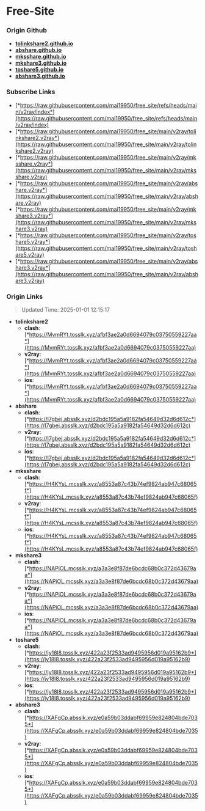 # Free-Site

### Origin Github

- [**tolinkshare2.github.io**](https://github.com/tolinkshare2/tolinkshare2.github.io)
- [**abshare.github.io**](https://github.com/abshare/abshare.github.io)
- [**mksshare.github.io**](https://github.com/mksshare/mksshare.github.io)
- [**mkshare3.github.io**](https://github.com/mkshare3/mkshare3.github.io)
- [**toshare5.github.io**](https://github.com/toshare5/toshare5.github.io)
- [**abshare3.github.io**](https://github.com/abshare3/abshare3.github.io)

### Subscribe Links

- [*https://raw.githubusercontent.com/mai19950/free_site/refs/heads/main/v2ray/index*](https://raw.githubusercontent.com/mai19950/free_site/refs/heads/main/v2ray/index)
- [*https://raw.githubusercontent.com/mai19950/free_site/main/v2ray/tolinkshare2.v2ray*](https://raw.githubusercontent.com/mai19950/free_site/main/v2ray/tolinkshare2.v2ray)
- [*https://raw.githubusercontent.com/mai19950/free_site/main/v2ray/mksshare.v2ray*](https://raw.githubusercontent.com/mai19950/free_site/main/v2ray/mksshare.v2ray)
- [*https://raw.githubusercontent.com/mai19950/free_site/main/v2ray/abshare.v2ray*](https://raw.githubusercontent.com/mai19950/free_site/main/v2ray/abshare.v2ray)
- [*https://raw.githubusercontent.com/mai19950/free_site/main/v2ray/mkshare3.v2ray*](https://raw.githubusercontent.com/mai19950/free_site/main/v2ray/mkshare3.v2ray)
- [*https://raw.githubusercontent.com/mai19950/free_site/main/v2ray/toshare5.v2ray*](https://raw.githubusercontent.com/mai19950/free_site/main/v2ray/toshare5.v2ray)
- [*https://raw.githubusercontent.com/mai19950/free_site/main/v2ray/abshare3.v2ray*](https://raw.githubusercontent.com/mai19950/free_site/main/v2ray/abshare3.v2ray)

### Origin Links

> Updated Time: 2025-01-01 12:15:17

- **tolinkshare2**
  - **clash**: [*https://MvmRYt.tosslk.xyz/afbf3ae2a0d6694079c03750559227aa*](https://MvmRYt.tosslk.xyz/afbf3ae2a0d6694079c03750559227aa)
  - **v2ray**: [*https://MvmRYt.tosslk.xyz/afbf3ae2a0d6694079c03750559227aa*](https://MvmRYt.tosslk.xyz/afbf3ae2a0d6694079c03750559227aa)
  - **ios**: [*https://MvmRYt.tosslk.xyz/afbf3ae2a0d6694079c03750559227aa*](https://MvmRYt.tosslk.xyz/afbf3ae2a0d6694079c03750559227aa)
- **abshare**
  - **clash**: [*https://I7gbej.absslk.xyz/d2bdc195a5a9182fa54649d32d6d612c*](https://I7gbej.absslk.xyz/d2bdc195a5a9182fa54649d32d6d612c)
  - **v2ray**: [*https://I7gbej.absslk.xyz/d2bdc195a5a9182fa54649d32d6d612c*](https://I7gbej.absslk.xyz/d2bdc195a5a9182fa54649d32d6d612c)
  - **ios**: [*https://I7gbej.absslk.xyz/d2bdc195a5a9182fa54649d32d6d612c*](https://I7gbej.absslk.xyz/d2bdc195a5a9182fa54649d32d6d612c)
- **mksshare**
  - **clash**: [*https://H4KYsL.mcsslk.xyz/a8553a87c43b74ef9824ab947c68065f*](https://H4KYsL.mcsslk.xyz/a8553a87c43b74ef9824ab947c68065f)
  - **v2ray**: [*https://H4KYsL.mcsslk.xyz/a8553a87c43b74ef9824ab947c68065f*](https://H4KYsL.mcsslk.xyz/a8553a87c43b74ef9824ab947c68065f)
  - **ios**: [*https://H4KYsL.mcsslk.xyz/a8553a87c43b74ef9824ab947c68065f*](https://H4KYsL.mcsslk.xyz/a8553a87c43b74ef9824ab947c68065f)
- **mkshare3**
  - **clash**: [*https://NAPiOL.mcsslk.xyz/a3a3e8f87de6bcdc68b0c372d43679aa*](https://NAPiOL.mcsslk.xyz/a3a3e8f87de6bcdc68b0c372d43679aa)
  - **v2ray**: [*https://NAPiOL.mcsslk.xyz/a3a3e8f87de6bcdc68b0c372d43679aa*](https://NAPiOL.mcsslk.xyz/a3a3e8f87de6bcdc68b0c372d43679aa)
  - **ios**: [*https://NAPiOL.mcsslk.xyz/a3a3e8f87de6bcdc68b0c372d43679aa*](https://NAPiOL.mcsslk.xyz/a3a3e8f87de6bcdc68b0c372d43679aa)
- **toshare5**
  - **clash**: [*https://jy18l8.tosslk.xyz/422a23f2533ad9495956d019a95162b9*](https://jy18l8.tosslk.xyz/422a23f2533ad9495956d019a95162b9)
  - **v2ray**: [*https://jy18l8.tosslk.xyz/422a23f2533ad9495956d019a95162b9*](https://jy18l8.tosslk.xyz/422a23f2533ad9495956d019a95162b9)
  - **ios**: [*https://jy18l8.tosslk.xyz/422a23f2533ad9495956d019a95162b9*](https://jy18l8.tosslk.xyz/422a23f2533ad9495956d019a95162b9)
- **abshare3**
  - **clash**: [*https://XAFgCp.absslk.xyz/e0a59b03ddabf69959e824804bde7035*](https://XAFgCp.absslk.xyz/e0a59b03ddabf69959e824804bde7035)
  - **v2ray**: [*https://XAFgCp.absslk.xyz/e0a59b03ddabf69959e824804bde7035*](https://XAFgCp.absslk.xyz/e0a59b03ddabf69959e824804bde7035)
  - **ios**: [*https://XAFgCp.absslk.xyz/e0a59b03ddabf69959e824804bde7035*](https://XAFgCp.absslk.xyz/e0a59b03ddabf69959e824804bde7035)
